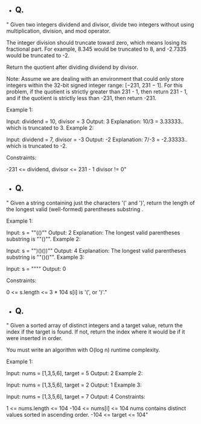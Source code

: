 - ## Q.
" Given two integers dividend and divisor, divide two integers without using multiplication, division, and mod operator.

The integer division should truncate toward zero, which means losing its fractional part. For example, 8.345 would be truncated to 8, and -2.7335 would be truncated to -2.

Return the quotient after dividing dividend by divisor.

Note: Assume we are dealing with an environment that could only store integers within the 32-bit signed integer range: [−231, 231 − 1]. For this problem, if the quotient is strictly greater than 231 - 1, then return 231 - 1, and if the quotient is strictly less than -231, then return -231.

Example 1:

Input: dividend = 10, divisor = 3
Output: 3
Explanation: 10/3 = 3.33333.. which is truncated to 3.
Example 2:

Input: dividend = 7, divisor = -3
Output: -2
Explanation: 7/-3 = -2.33333.. which is truncated to -2.
 

Constraints:

-231 <= dividend, divisor <= 231 - 1
divisor != 0"


- ## Q.
" Given a string containing just the characters '(' and ')', return the length of the longest valid (well-formed) parentheses 
substring
.

 

Example 1:

Input: s = ""(()""
Output: 2
Explanation: The longest valid parentheses substring is ""()"".
Example 2:

Input: s = "")()())""
Output: 4
Explanation: The longest valid parentheses substring is ""()()"".
Example 3:

Input: s = """"
Output: 0
 

Constraints:

0 <= s.length <= 3 * 104
s[i] is '(', or ')'."



- ## Q.
" Given a sorted array of distinct integers and a target value, return the index if the target is found. If not, return the index where it would be if it were inserted in order.

You must write an algorithm with O(log n) runtime complexity.

 

Example 1:

Input: nums = [1,3,5,6], target = 5
Output: 2
Example 2:

Input: nums = [1,3,5,6], target = 2
Output: 1
Example 3:

Input: nums = [1,3,5,6], target = 7
Output: 4
Constraints:

1 <= nums.length <= 104
-104 <= nums[i] <= 104
nums contains distinct values sorted in ascending order.
-104 <= target <= 104"
